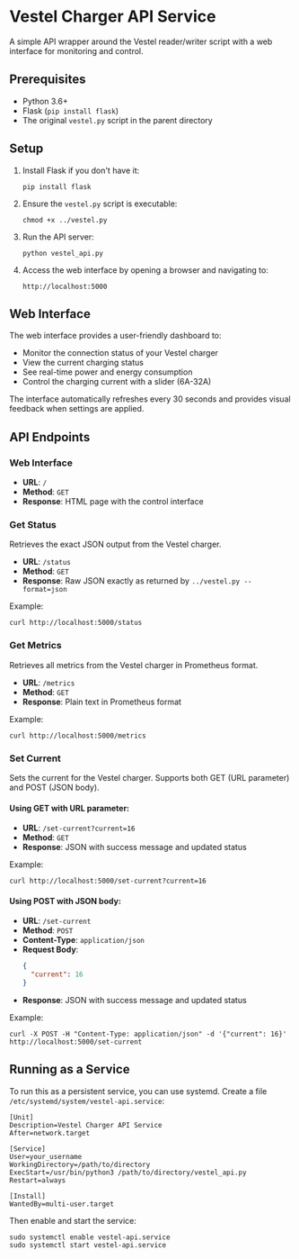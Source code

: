 # Vestel Charger API Service

A simple API wrapper around the Vestel reader/writer script with a web interface for monitoring and control.

## Prerequisites

- Python 3.6+
- Flask (`pip install flask`)
- The original `vestel.py` script in the parent directory

## Setup

1. Install Flask if you don't have it:
   ```
   pip install flask
   ```

2. Ensure the `vestel.py` script is executable:
   ```
   chmod +x ../vestel.py
   ```

3. Run the API server:
   ```
   python vestel_api.py
   ```

4. Access the web interface by opening a browser and navigating to:
   ```
   http://localhost:5000
   ```

## Web Interface

The web interface provides a user-friendly dashboard to:
- Monitor the connection status of your Vestel charger
- View the current charging status
- See real-time power and energy consumption
- Control the charging current with a slider (6A-32A)

The interface automatically refreshes every 30 seconds and provides visual feedback when settings are applied.

## API Endpoints

### Web Interface

- **URL**: `/`
- **Method**: `GET`
- **Response**: HTML page with the control interface

### Get Status

Retrieves the exact JSON output from the Vestel charger.

- **URL**: `/status`
- **Method**: `GET`
- **Response**: Raw JSON exactly as returned by `../vestel.py --format=json`

Example:
```
curl http://localhost:5000/status
```

### Get Metrics

Retrieves all metrics from the Vestel charger in Prometheus format.

- **URL**: `/metrics`
- **Method**: `GET`
- **Response**: Plain text in Prometheus format

Example:
```
curl http://localhost:5000/metrics
```

### Set Current

Sets the current for the Vestel charger. Supports both GET (URL parameter) and POST (JSON body).

#### Using GET with URL parameter:

- **URL**: `/set-current?current=16`
- **Method**: `GET`
- **Response**: JSON with success message and updated status

Example:
```
curl http://localhost:5000/set-current?current=16
```

#### Using POST with JSON body:

- **URL**: `/set-current`
- **Method**: `POST`
- **Content-Type**: `application/json`
- **Request Body**:
  ```json
  {
    "current": 16
  }
  ```
- **Response**: JSON with success message and updated status

Example:
```
curl -X POST -H "Content-Type: application/json" -d '{"current": 16}' http://localhost:5000/set-current
```

## Running as a Service

To run this as a persistent service, you can use systemd. Create a file `/etc/systemd/system/vestel-api.service`:

```
[Unit]
Description=Vestel Charger API Service
After=network.target

[Service]
User=your_username
WorkingDirectory=/path/to/directory
ExecStart=/usr/bin/python3 /path/to/directory/vestel_api.py
Restart=always

[Install]
WantedBy=multi-user.target
```

Then enable and start the service:
```
sudo systemctl enable vestel-api.service
sudo systemctl start vestel-api.service
```
